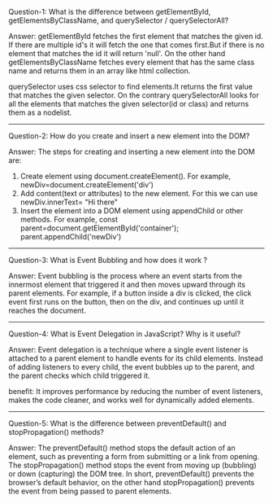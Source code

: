 Question-1:   What is the difference between getElementById, getElementsByClassName, and querySelector / querySelectorAll?

Answer:  getElementById fetches the first element that matches the given id. If there are multiple id's it will fetch the one that comes first.But if there is no element that matches the id it will return 'null'. On the other hand getElementsByClassName fetches every element that has the same class name and returns them in an array like html collection.

querySelector uses css selector to find elements.It returns the first value that matches the given selector. On the contrary querySelectorAll looks for all the elements that matches the given selector(id or class) and returns them as a nodelist.

----------------------------------------------------------------------------------------------------------------------

Question-2:  How do you create and insert a new element into the DOM?

Answer:  The steps for creating and inserting a new element into the DOM are:
1) Create element using document.createElement(). For example, newDiv=document.createElement('div')
2) Add content(text or attributes) to the new element. For this we can use newDiv.innerText= "Hi there"
3) Insert the element into a DOM element using appendChild or other methods. For example, const parent=document.getElementById('container');
   parent.appendChild('newDiv')

----------------------------------------------------------------------------------------------------------------------
Question-3:  What is Event Bubbling and how does it work ?

Answer:  Event bubbling is the process where an event starts from the innermost element that triggered it and then moves upward through its parent elements. For example, if a button inside a div is clicked, the click event first runs on the button, then on the div, and continues up until it reaches the document.

----------------------------------------------------------------------------------------------------------------------

Question-4:  What is Event Delegation in JavaScript? Why is it useful?

Answer:  Event delegation is a technique where a single event listener is attached to a parent element to handle events for its child elements. Instead of adding listeners to every child, the event bubbles up to the parent, and the parent checks which child triggered it.

benefit:  It improves performance by reducing the number of event listeners, makes the code cleaner, and works well for dynamically added elements.

----------------------------------------------------------------------------------------------------------------------

Question-5:  What is the difference between preventDefault() and stopPropagation() methods?

Answer: The preventDefault() method stops the default action of an element, such as preventing a form from submitting or a link from opening. The stopPropagation() method stops the event from moving up (bubbling) or down (capturing) the DOM tree. In short, preventDefault() prevents the browser’s default behavior, on the other hand  stopPropagation() prevents the event from being passed to parent elements.
